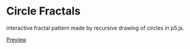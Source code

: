 # Circle Fractals
interactive fractal pattern made by recursive drawing of circles in p5.js.

[Preview](https://dorgam.github.io/CircleFractals/)